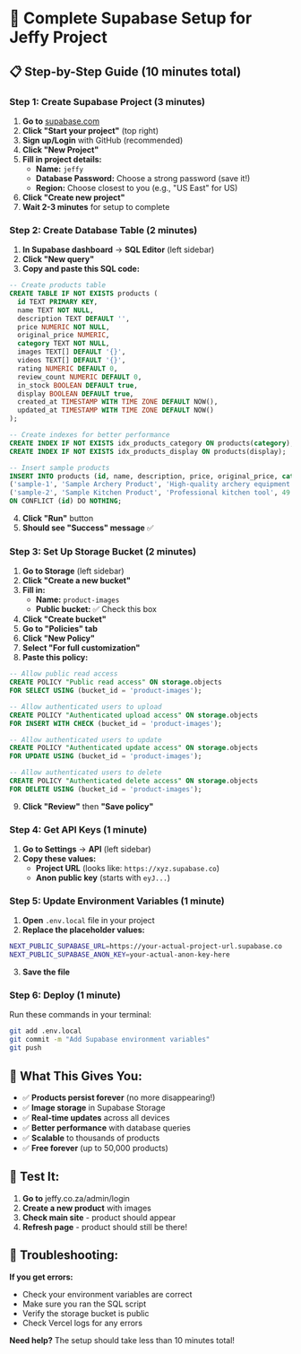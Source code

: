 # 🚀 Complete Supabase Setup for Jeffy Project

## 📋 Step-by-Step Guide (10 minutes total)

### **Step 1: Create Supabase Project (3 minutes)**

1. **Go to** [supabase.com](https://supabase.com)
2. **Click "Start your project"** (top right)
3. **Sign up/Login** with GitHub (recommended)
4. **Click "New Project"**
5. **Fill in project details:**
   - **Name:** `jeffy`
   - **Database Password:** Choose a strong password (save it!)
   - **Region:** Choose closest to you (e.g., "US East" for US)
6. **Click "Create new project"**
7. **Wait 2-3 minutes** for setup to complete

### **Step 2: Create Database Table (2 minutes)**

1. **In Supabase dashboard** → **SQL Editor** (left sidebar)
2. **Click "New query"**
3. **Copy and paste this SQL code:**

```sql
-- Create products table
CREATE TABLE IF NOT EXISTS products (
  id TEXT PRIMARY KEY,
  name TEXT NOT NULL,
  description TEXT DEFAULT '',
  price NUMERIC NOT NULL,
  original_price NUMERIC,
  category TEXT NOT NULL,
  images TEXT[] DEFAULT '{}',
  videos TEXT[] DEFAULT '{}',
  rating NUMERIC DEFAULT 0,
  review_count NUMERIC DEFAULT 0,
  in_stock BOOLEAN DEFAULT true,
  display BOOLEAN DEFAULT true,
  created_at TIMESTAMP WITH TIME ZONE DEFAULT NOW(),
  updated_at TIMESTAMP WITH TIME ZONE DEFAULT NOW()
);

-- Create indexes for better performance
CREATE INDEX IF NOT EXISTS idx_products_category ON products(category);
CREATE INDEX IF NOT EXISTS idx_products_display ON products(display);

-- Insert sample products
INSERT INTO products (id, name, description, price, original_price, category, images, rating, review_count, in_stock, display) VALUES
('sample-1', 'Sample Archery Product', 'High-quality archery equipment', 29.99, 39.99, 'archery', ARRAY['/products/sample-1.jpg'], 4.5, 10, true, true),
('sample-2', 'Sample Kitchen Product', 'Professional kitchen tool', 49.99, 59.99, 'kitchen', ARRAY['/products/sample-2.jpg'], 4.2, 8, true, true)
ON CONFLICT (id) DO NOTHING;
```

4. **Click "Run"** button
5. **Should see "Success" message** ✅

### **Step 3: Set Up Storage Bucket (2 minutes)**

1. **Go to Storage** (left sidebar)
2. **Click "Create a new bucket"**
3. **Fill in:**
   - **Name:** `product-images`
   - **Public bucket:** ✅ Check this box
4. **Click "Create bucket"**
5. **Go to "Policies" tab**
6. **Click "New Policy"**
7. **Select "For full customization"**
8. **Paste this policy:**

```sql
-- Allow public read access
CREATE POLICY "Public read access" ON storage.objects
FOR SELECT USING (bucket_id = 'product-images');

-- Allow authenticated users to upload
CREATE POLICY "Authenticated upload access" ON storage.objects
FOR INSERT WITH CHECK (bucket_id = 'product-images');

-- Allow authenticated users to update
CREATE POLICY "Authenticated update access" ON storage.objects
FOR UPDATE USING (bucket_id = 'product-images');

-- Allow authenticated users to delete
CREATE POLICY "Authenticated delete access" ON storage.objects
FOR DELETE USING (bucket_id = 'product-images');
```

9. **Click "Review"** then **"Save policy"**

### **Step 4: Get API Keys (1 minute)**

1. **Go to Settings** → **API** (left sidebar)
2. **Copy these values:**
   - **Project URL** (looks like: `https://xyz.supabase.co`)
   - **Anon public key** (starts with `eyJ...`)

### **Step 5: Update Environment Variables (1 minute)**

1. **Open** `.env.local` file in your project
2. **Replace the placeholder values:**

```bash
NEXT_PUBLIC_SUPABASE_URL=https://your-actual-project-url.supabase.co
NEXT_PUBLIC_SUPABASE_ANON_KEY=your-actual-anon-key-here
```

3. **Save the file**

### **Step 6: Deploy (1 minute)**

Run these commands in your terminal:

```bash
git add .env.local
git commit -m "Add Supabase environment variables"
git push
```

## 🎯 What This Gives You:

- ✅ **Products persist forever** (no more disappearing!)
- ✅ **Image storage** in Supabase Storage
- ✅ **Real-time updates** across all devices
- ✅ **Better performance** with database queries
- ✅ **Scalable** to thousands of products
- ✅ **Free forever** (up to 50,000 products)

## 🧪 Test It:

1. **Go to** jeffy.co.za/admin/login
2. **Create a new product** with images
3. **Check main site** - product should appear
4. **Refresh page** - product should still be there!

## 🔧 Troubleshooting:

**If you get errors:**
- Check your environment variables are correct
- Make sure you ran the SQL script
- Verify the storage bucket is public
- Check Vercel logs for any errors

**Need help?** The setup should take less than 10 minutes total!

